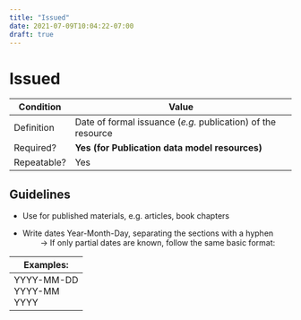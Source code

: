 ```yaml
---
title: "Issued"
date: 2021-07-09T10:04:22-07:00
draft: true
---
```


# Issued

| Condition  | Value |
|-------------|---------------------------|
| Definition  |  Date of formal issuance (*e.g.* publication) of the resource |
| Required?   | **Yes (for Publication data model resources)**                        |
| Repeatable? | Yes                        |

## Guidelines

- Use for published materials, e.g. articles, book chapters

- Write dates Year-Month-Day, separating the sections with a hyphen \
&nbsp;&nbsp;&nbsp;&nbsp;&nbsp;&nbsp;&nbsp;&nbsp;&rarr; If only partial dates are known, follow the same basic format:

| Examples:      |
| ----------- |
| YYYY-MM-DD<br>YYYY-MM<br>YYYY      |
